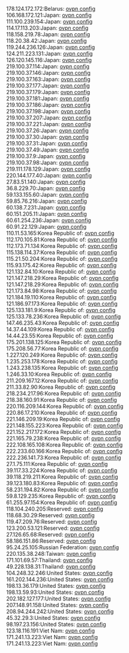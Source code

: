 178.124.172.172:Belarus: [ovpn config](vpn/178_124_172_172.ovpn)  
106.168.172.121:Japan: [ovpn config](vpn/106_168_172_121.ovpn)  
111.100.239.154:Japan: [ovpn config](vpn/111_100_239_154.ovpn)  
114.17.113.203:Japan: [ovpn config](vpn/114_17_113_203.ovpn)  
118.158.219.78:Japan: [ovpn config](vpn/118_158_219_78.ovpn)  
118.20.38.42:Japan: [ovpn config](vpn/118_20_38_42.ovpn)  
119.244.236.126:Japan: [ovpn config](vpn/119_244_236_126.ovpn)  
124.211.223.131:Japan: [ovpn config](vpn/124_211_223_131.ovpn)  
126.120.145.116:Japan: [ovpn config](vpn/126_120_145_116.ovpn)  
219.100.37.114:Japan: [ovpn config](vpn/219_100_37_114.ovpn)  
219.100.37.146:Japan: [ovpn config](vpn/219_100_37_146.ovpn)  
219.100.37.163:Japan: [ovpn config](vpn/219_100_37_163.ovpn)  
219.100.37.177:Japan: [ovpn config](vpn/219_100_37_177.ovpn)  
219.100.37.179:Japan: [ovpn config](vpn/219_100_37_179.ovpn)  
219.100.37.181:Japan: [ovpn config](vpn/219_100_37_181.ovpn)  
219.100.37.186:Japan: [ovpn config](vpn/219_100_37_186.ovpn)  
219.100.37.198:Japan: [ovpn config](vpn/219_100_37_198.ovpn)  
219.100.37.207:Japan: [ovpn config](vpn/219_100_37_207.ovpn)  
219.100.37.221:Japan: [ovpn config](vpn/219_100_37_221.ovpn)  
219.100.37.26:Japan: [ovpn config](vpn/219_100_37_26.ovpn)  
219.100.37.30:Japan: [ovpn config](vpn/219_100_37_30.ovpn)  
219.100.37.31:Japan: [ovpn config](vpn/219_100_37_31.ovpn)  
219.100.37.49:Japan: [ovpn config](vpn/219_100_37_49.ovpn)  
219.100.37.9:Japan: [ovpn config](vpn/219_100_37_9.ovpn)  
219.100.37.98:Japan: [ovpn config](vpn/219_100_37_98.ovpn)  
219.111.178.129:Japan: [ovpn config](vpn/219_111_178_129.ovpn)  
220.144.177.40:Japan: [ovpn config](vpn/220_144_177_40.ovpn)  
27.83.51.140:Japan: [ovpn config](vpn/27_83_51_140.ovpn)  
36.8.229.70:Japan: [ovpn config](vpn/36_8_229_70.ovpn)  
59.133.155.60:Japan: [ovpn config](vpn/59_133_155_60.ovpn)  
59.85.76.216:Japan: [ovpn config](vpn/59_85_76_216.ovpn)  
60.138.7.231:Japan: [ovpn config](vpn/60_138_7_231.ovpn)  
60.151.205.11:Japan: [ovpn config](vpn/60_151_205_11.ovpn)  
60.61.254.236:Japan: [ovpn config](vpn/60_61_254_236.ovpn)  
60.91.22.129:Japan: [ovpn config](vpn/60_91_22_129.ovpn)  
110.11.53.165:Korea Republic of: [ovpn config](vpn/110_11_53_165.ovpn)  
112.170.105.81:Korea Republic of: [ovpn config](vpn/112_170_105_81.ovpn)  
112.173.71.134:Korea Republic of: [ovpn config](vpn/112_173_71_134.ovpn)  
115.138.114.37:Korea Republic of: [ovpn config](vpn/115_138_114_37.ovpn)  
115.21.50.204:Korea Republic of: [ovpn config](vpn/115_21_50_204.ovpn)  
115.93.175.42:Korea Republic of: [ovpn config](vpn/115_93_175_42.ovpn)  
121.132.84.10:Korea Republic of: [ovpn config](vpn/121_132_84_10.ovpn)  
121.147.218.29:Korea Republic of: [ovpn config](vpn/121_147_218_29.ovpn)  
121.147.218.29:Korea Republic of: [ovpn config](vpn/121_147_218_29.ovpn)  
121.173.84.98:Korea Republic of: [ovpn config](vpn/121_173_84_98.ovpn)  
121.184.19.110:Korea Republic of: [ovpn config](vpn/121_184_19_110.ovpn)  
121.186.97.173:Korea Republic of: [ovpn config](vpn/121_186_97_173.ovpn)  
125.133.181.9:Korea Republic of: [ovpn config](vpn/125_133_181_9.ovpn)  
125.133.78.236:Korea Republic of: [ovpn config](vpn/125_133_78_236.ovpn)  
147.46.235.43:Korea Republic of: [ovpn config](vpn/147_46_235_43.ovpn)  
14.37.44.109:Korea Republic of: [ovpn config](vpn/14_37_44_109.ovpn)  
14.44.23.55:Korea Republic of: [ovpn config](vpn/14_44_23_55.ovpn)  
175.201.138.125:Korea Republic of: [ovpn config](vpn/175_201_138_125.ovpn)  
175.208.56.77:Korea Republic of: [ovpn config](vpn/175_208_56_77.ovpn)  
1.227.120.249:Korea Republic of: [ovpn config](vpn/1_227_120_249.ovpn)  
1.235.253.178:Korea Republic of: [ovpn config](vpn/1_235_253_178.ovpn)  
1.243.238.135:Korea Republic of: [ovpn config](vpn/1_243_238_135.ovpn)  
1.246.33.10:Korea Republic of: [ovpn config](vpn/1_246_33_10.ovpn)  
211.209.167.12:Korea Republic of: [ovpn config](vpn/211_209_167_12.ovpn)  
211.33.82.90:Korea Republic of: [ovpn config](vpn/211_33_82_90.ovpn)  
218.234.217.96:Korea Republic of: [ovpn config](vpn/218_234_217_96.ovpn)  
218.38.160.91:Korea Republic of: [ovpn config](vpn/218_38_160_91.ovpn)  
220.116.209.144:Korea Republic of: [ovpn config](vpn/220_116_209_144.ovpn)  
220.86.17.210:Korea Republic of: [ovpn config](vpn/220_86_17_210.ovpn)  
221.146.209.19:Korea Republic of: [ovpn config](vpn/221_146_209_19.ovpn)  
221.148.155.223:Korea Republic of: [ovpn config](vpn/221_148_155_223.ovpn)  
221.152.217.172:Korea Republic of: [ovpn config](vpn/221_152_217_172.ovpn)  
221.165.79.238:Korea Republic of: [ovpn config](vpn/221_165_79_238.ovpn)  
222.108.165.108:Korea Republic of: [ovpn config](vpn/222_108_165_108.ovpn)  
222.233.60.166:Korea Republic of: [ovpn config](vpn/222_233_60_166.ovpn)  
222.236.141.73:Korea Republic of: [ovpn config](vpn/222_236_141_73.ovpn)  
27.1.75.111:Korea Republic of: [ovpn config](vpn/27_1_75_111.ovpn)  
39.117.33.224:Korea Republic of: [ovpn config](vpn/39_117_33_224.ovpn)  
39.118.219.211:Korea Republic of: [ovpn config](vpn/39_118_219_211.ovpn)  
39.123.180.83:Korea Republic of: [ovpn config](vpn/39_123_180_83.ovpn)  
58.231.194.82:Korea Republic of: [ovpn config](vpn/58_231_194_82.ovpn)  
59.8.129.235:Korea Republic of: [ovpn config](vpn/59_8_129_235.ovpn)  
61.255.97.154:Korea Republic of: [ovpn config](vpn/61_255_97_154.ovpn)  
118.104.240.205:Reserved: [ovpn config](vpn/118_104_240_205.ovpn)  
118.68.30.29:Reserved: [ovpn config](vpn/118_68_30_29.ovpn)  
119.47.209.76:Reserved: [ovpn config](vpn/119_47_209_76.ovpn)  
123.200.53.121:Reserved: [ovpn config](vpn/123_200_53_121.ovpn)  
27.126.65.68:Reserved: [ovpn config](vpn/27_126_65_68.ovpn)  
58.186.151.86:Reserved: [ovpn config](vpn/58_186_151_86.ovpn)  
95.24.25.105:Russian Federation: [ovpn config](vpn/95_24_25_105.ovpn)  
220.135.38.248:Taiwan: [ovpn config](vpn/220_135_38_248.ovpn)  
171.101.69.57:Thailand: [ovpn config](vpn/171_101_69_57.ovpn)  
49.228.138.31:Thailand: [ovpn config](vpn/49_228_138_31.ovpn)  
104.248.32.246:United States: [ovpn config](vpn/104_248_32_246.ovpn)  
161.202.144.236:United States: [ovpn config](vpn/161_202_144_236.ovpn)  
198.13.36.179:United States: [ovpn config](vpn/198_13_36_179.ovpn)  
198.13.59.93:United States: [ovpn config](vpn/198_13_59_93.ovpn)  
202.182.127.177:United States: [ovpn config](vpn/202_182_127_177.ovpn)  
207.148.91.158:United States: [ovpn config](vpn/207_148_91_158.ovpn)  
208.94.244.242:United States: [ovpn config](vpn/208_94_244_242.ovpn)  
45.32.29.3:United States: [ovpn config](vpn/45_32_29_3.ovpn)  
98.197.23.156:United States: [ovpn config](vpn/98_197_23_156.ovpn)  
123.18.116.191:Viet Nam: [ovpn config](vpn/123_18_116_191.ovpn)  
171.241.13.223:Viet Nam: [ovpn config](vpn/171_241_13_223.ovpn)  
171.241.13.223:Viet Nam: [ovpn config](vpn/171_241_13_223.ovpn)  
